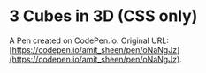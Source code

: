 # 3 Cubes in 3D (CSS only)

A Pen created on CodePen.io. Original URL: [https://codepen.io/amit_sheen/pen/oNaNgJz](https://codepen.io/amit_sheen/pen/oNaNgJz).

